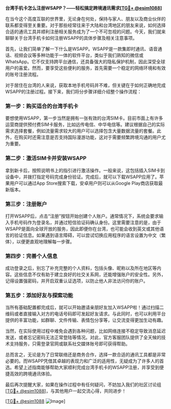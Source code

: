 **台湾手机卡怎么注册WSAPP？——轻松搞定跨境通讯需求[[TG💪+ @esim1088](https://t.me/s/esim1088)]**

在当今这个高度互联的世界里，无论身在何处，保持与家人、朋友以及商业伙伴的联系都变得至关重要。对于那些经常往来于大陆和台湾地区的朋友来说，如何选择合适的通讯工具并顺利注册相关服务成为了一个不可忽视的问题。今天，我们就来聊聊关于台湾手机卡如何注册WSAPP的具体步骤及相关注意事项。

首先，让我们简单了解一下什么是WSAPP。WSAPP是一款集即时通讯、语音通话、视频会议等多种功能于一体的软件平台，类似于我们熟知的微信或WhatsApp。它不仅支持跨平台通信，还具备强大的隐私保护机制，因此深受全球用户的喜爱。然而，要享受这些便利的服务，首先需要一个稳定的网络环境和有效的账号注册流程。

对于居住在台湾的人来说，获取本地手机号码并不难，但关键在于如何正确地完成WSAPP的注册过程。接下来，我们将分步骤详细介绍整个操作流程：

### 第一步：购买适合的台湾手机卡

要想使用WSAPP，第一步当然是拥有一张有效的台湾SIM卡。目前市面上有许多运营商提供预付费SIM卡服务，比如远传电信、中华电信等。建议根据自己的实际需求选择套餐，例如流量需求较大的用户可以选择包含大量数据流量的套餐。此外，在购买时还需注意是否支持国际漫游功能，这对于需要频繁跨境沟通的用户尤为重要。

### 第二步：激活SIM卡并安装WSAPP

拿到新卡后，按照说明书上的指引进行激活操作。一般来说，这包括插入SIM卡到设备中，并拨打指定号码完成身份验证。完成后，就可以下载WSAPP应用了。苹果用户可以通过App Store搜索下载，安卓用户则可以从Google Play商店获取最新版本。

### 第三步：注册账户

打开WSAPP后，点击“注册”按钮开始创建个人账户。通常情况下，系统会要求输入手机号码作为登录名，并通过短信验证码确认身份。这里需要注意的是，由于WSAPP是面向全球开放的服务，因此即便你在台湾，也可能会收到英文或其他语言的验证信息。如果遇到语言障碍，可以尝试切换应用程序的语言设置为中文（繁体），以便更直观地理解每一步骤。

### 第四步：完善个人信息

成功登录之后，别忘了补充完整的个人资料，包括头像、昵称以及所在地区等内容。这些信息不仅有助于建立良好的社交关系网，还能增强账户的安全性。另外，记得设置强密码，并开启双重认证选项，以防止他人非法访问你的账户。

### 第五步：添加好友与探索功能

当所有基础配置都完成后，就可以开始邀请亲朋好友加入WSAPP啦！通过扫描二维码或者直接输入对方的电话号码即可发起好友请求。与此同时，也可以利用平台提供的丰富功能，如群聊、文件传输、表情包分享等，让交流变得更加生动有趣。

当然，在实际使用过程中难免会遇到各种问题，比如网络连接不稳定导致消息延迟发送，或者忘记密码无法正常登陆等情况。对此，官方客服团队提供了全天候的技术支持服务，只需登录官网或联系社交媒体账号即可获得帮助。

总而言之，无论是为了日常联络还是商务合作，选择一款合适的通讯工具都是非常必要的。而WSAPP凭借其卓越的表现力和广泛的适用性，无疑成为了许多人的首选。希望上述指南能够帮助大家顺利完成台湾手机卡的WSAPP注册，并享受到便捷高效的跨境通讯体验。

最后再次提醒大家，如果在操作过程中有任何疑问，不妨加入我们的社区讨论组[[TG💪+ @esim1088](https://t.me/s/esim1088)]，与其他用户一起交流心得，共同进步！

[[TG💪+ @esim1088](https://t.me/s/esim1088) ![Image](https://i.postimg.cc/4NQfJmqS/Snipaste-2025-05-13-00-14-12.png)]